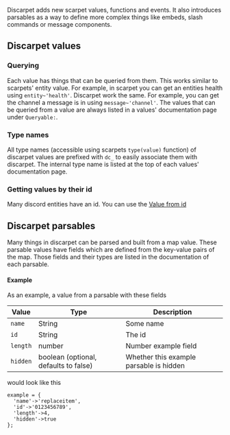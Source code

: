Discarpet adds new scarpet values, functions and events.
It also introduces parsables as a way to define more complex things like embeds, slash commands or message components.

## Discarpet values

### Querying

Each value has things that can be queried from them.
This works similar to scarpets' entity value.
For example, in scarpet you can get an entities health using `entity~'health'`.
Discarpet work the same. For example, you can get the channel a message is
in using `message~'channel'`.
The values that can be queried from a value
are always listed in a values' documentation page under `Queryable:`.

### Type names

All type names (accessible using scarpets `type(value)` function) of discarpet values
are prefixed with `dc_` to easily associate them with discarpet.
The internal type name is listed at the top of each values' documentation page.

### Getting values by their id

Many discord entities have an id.
You can use the [Value from id](/functions/value-from-id.md)

## Discarpet parsables

Many things in discarpet can be parsed and built from a map value.
These parsable values have fields which are defined from the key-value pairs of the map.
Those fields and their types are listed in the documentation of each parsable.

#### Example

As an example, a value from a parsable with these fields

| Value    | Type                                  | Description                             |
|----------|---------------------------------------|-----------------------------------------|
| `name`   | String                                | Some name                               |
| `id`     | String                                | The id                                  |
| `length` | number                                | Number example field                    |
| `hidden` | boolean (optional, defaults to false) | Whether this example parsable is hidden |

would look like this

```sc
example = {
  'name'->'replaceitem',
  'id'->'0123456789',
  'length'->4,
  'hidden'->true
};
```